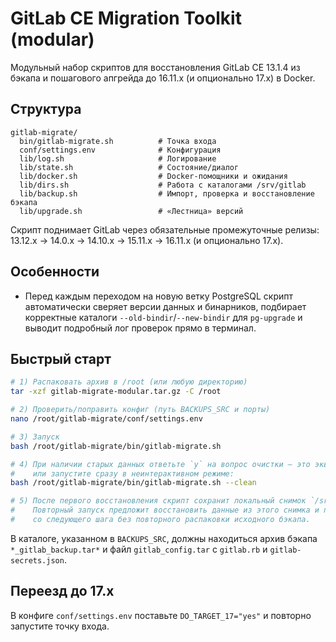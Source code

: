 # GitLab CE Migration Toolkit (modular)
    
Модульный набор скриптов для восстановления GitLab CE 13.1.4 из бэкапа и пошагового апгрейда до 16.11.x (и опционально 17.x) в Docker.

## Структура
```
gitlab-migrate/
  bin/gitlab-migrate.sh          # Точка входа
  conf/settings.env              # Конфигурация
  lib/log.sh                     # Логирование
  lib/state.sh                   # Состояние/диалог
  lib/docker.sh                  # Docker-помощники и ожидания
  lib/dirs.sh                    # Работа с каталогами /srv/gitlab
  lib/backup.sh                  # Импорт, проверка и восстановление бэкапа
  lib/upgrade.sh                 # «Лестница» версий
```

Скрипт поднимает GitLab через обязательные промежуточные релизы: 13.12.x → 14.0.x → 14.10.x → 15.11.x → 16.11.x (и опционально 17.x).

## Особенности

- Перед каждым переходом на новую ветку PostgreSQL скрипт автоматически сверяет версии данных и бинарников, подбирает корректные каталоги `--old-bindir`/`--new-bindir` для `pg-upgrade` и выводит подробный лог проверок прямо в терминал.
    
## Быстрый старт
```bash
# 1) Распаковать архив в /root (или любую директорию)
tar -xzf gitlab-migrate-modular.tar.gz -C /root

# 2) Проверить/поправить конфиг (путь BACKUPS_SRC и порты)
nano /root/gitlab-migrate/conf/settings.env

# 3) Запуск
bash /root/gitlab-migrate/bin/gitlab-migrate.sh

# 4) При наличии старых данных ответьте `y` на вопрос очистки — это эквивалент `--clean`
#    или запустите сразу в неинтерактивном режиме:
bash /root/gitlab-migrate/bin/gitlab-migrate.sh --clean

# 5) После первого восстановления скрипт сохранит локальный снимок `/srv/gitlab-snapshot`.
#    Повторный запуск предложит восстановить данные из этого снимка и продолжит миграцию
#    со следующего шага без повторного распаковки исходного бэкапа.
```

В каталоге, указанном в `BACKUPS_SRC`, должны находиться архив бэкапа `*_gitlab_backup.tar*` и файл `gitlab_config.tar` с `gitlab.rb` и `gitlab-secrets.json`.

## Переезд до 17.x
В конфиге `conf/settings.env` поставьте `DO_TARGET_17="yes"` и повторно запустите точку входа.
